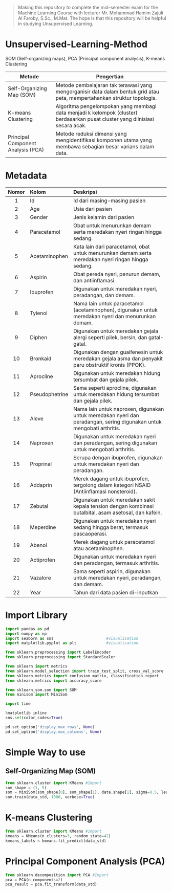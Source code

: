 > Making this repository to complete the mid-semester exam for the Machine Learning Course with lecturer Mr. Mohammad Hamim Zajuli Al Faroby, S.Sc., M.Mat. The hope is that this repository will be helpful in studying Unsupervised Learning.

# Unsupervised-Learning-Method
SOM (Self-organizing maps), PCA (Principal component analysis), K-means Clustering

| Metode                      | Pengertian                                                                                                     |
|-----------------------------|---------------------------------------------------------------------------------------------------------------|
| Self-Organizing Map (SOM)   | Metode pembelajaran tak terawasi yang mengorganisir data dalam bentuk grid atau peta, mempertahankan struktur topologis.|
| K-means Clustering          | Algoritma pengelompokan yang membagi data menjadi k kelompok (cluster) berdasarkan pusat cluster yang diinisiasi secara acak.|
| Principal Component Analysis (PCA) | Metode reduksi dimensi yang mengidentifikasi komponen utama yang membawa sebagian besar varians dalam data. |

# Metadata
| Nomor | Kolom               | Deskripsi                                                                                                    |
|:-------:|:---------------------|:--------------------------------------------------------------------------------------------------------------|
| 1     | Id                  | Id dari masing-masing pasien                                                                                 |
| 2     | Age                 | Usia dari pasien                                                                                             |
| 3     | Gender              | Jenis kelamin dari pasien                                                                                    |
| 4     | Paracetamol         | Obat untuk menurunkan demam serta meredakan nyeri ringan hingga sedang.                                       |
| 5     | Acetaminophen       | Kata lain dari paracetamol, obat untuk menurunkan demam serta meredakan nyeri ringan hingga sedang.          |
| 6     | Aspirin             | Obat pereda nyeri, penurun demam, dan antiinflamasi.                                                          |
| 7     | Ibuprofen           | Digunakan untuk meredakan nyeri, peradangan, dan demam.                                                        |
| 8     | Tylenol             | Nama lain untuk paracetamol (acetaminophen), digunakan untuk meredakan nyeri dan menurunkan demam.            |
| 9     | Diphen              | Digunakan untuk meredakan gejala alergi seperti pilek, bersin, dan gatal-gatal.                               |
| 10    | Bronkaid            | Digunakan dengan guaifenesin untuk meredakan gejala asma dan penyakit paru obstruktif kronis (PPOK).          |
| 11    | Aprocline           | Digunakan untuk meredakan hidung tersumbat dan gejala pilek.                                                  |
| 12    | Pseudophetrine      | Sama seperti aprocline, digunakan untuk meredakan hidung tersumbat dan gejala pilek.                           |
| 13    | Aleve               | Nama lain untuk naproxen, digunakan untuk meredakan nyeri dan peradangan, sering digunakan untuk mengobati arthritis.|
| 14    | Naproxen            | Digunakan untuk meredakan nyeri dan peradangan, sering digunakan untuk mengobati arthritis.                   |
| 15    | Proprinal           | Serupa dengan ibuprofen, digunakan untuk meredakan nyeri dan peradangan.                                      |
| 16    | Addaprin            | Merek dagang untuk ibuprofen, tergolong dalam kategori NSAID (Antiinflamasi nonsteroid).                      |
| 17    | Zebutal             | Digunakan untuk meredakan sakit kepala tension dengan kombinasi butalbital, asam asetosal, dan kafein.       |
| 18    | Meperdine           | Digunakan untuk meredakan nyeri sedang hingga berat, termasuk pascaoperasi.                                    |
| 19    | Abenol              | Merek dagang untuk paracetamol atau acetaminophen.                                                            |
| 20    | Actiprofen          | Digunakan untuk meredakan nyeri dan peradangan, termasuk arthritis.                                            |
| 21    | Vazalore            | Sama seperti aspirin, digunakan untuk meredakan nyeri, peradangan, dan demam.                                  |
| 22    | Year                | Tahun dari data pasien di-inputkan                                                                           |

# Import Library
```python
import pandas as pd
import numpy as np
import seaborn as sns                       #visualisation
import matplotlib.pyplot as plt             #visualisation

from sklearn.preprocessing import LabelEncoder
from sklearn.preprocessing import StandardScaler

from sklearn import metrics
from sklearn.model_selection import train_test_split, cross_val_score
from sklearn.metrics import confusion_matrix, classification_report
from sklearn.metrics import accuracy_score

from sklearn_som.som import SOM
from minisom import MiniSom

import time

%matplotlib inline
sns.set(color_codes=True)

pd.set_option('display.max_rows', None)
pd.set_option('display.max_columns', None)
```

# Simple Way to use
## Self-Organizing Map (SOM)
```python
from sklearn.cluster import KMeans #Import
som_shape = (1, 5)
som = MiniSom(som_shape[0], som_shape[1], data.shape[1], sigma=0.5, learning_rate=0.5)
som.train(data_std, 1000, verbose=True)
```

# K-means Clustering
```python
from sklearn.cluster import KMeans #Import
kmeans = KMeans(n_clusters=3, random_state=42)
kmeans_labels = kmeans.fit_predict(data_std)
```
# Principal Component Analysis (PCA)
```python
from sklearn.decomposition import PCA #Import
pca = PCA(n_components=2)
pca_result = pca.fit_transform(data_std)
```
